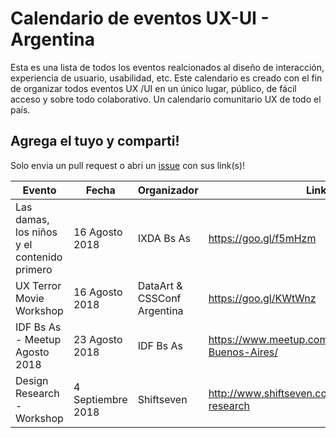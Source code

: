 # Calendario de eventos UX-UI - Argentina

Esta es una lista de todos los eventos realcionados al diseño de interacción, experiencia de usuario, usabilidad, etc. Este calendario es creado con el fin de organizar todos eventos UX /UI en un único lugar, público, de fácil acceso y sobre todo colaborativo. Un calendario comunitario UX de todo el país. 

## Agrega el tuyo y comparti!
Solo envia un pull request o abri un [issue](https://github.com/sebadamore/calendario-ux/issues) con sus link(s)!

Evento              | Fecha | Organizador | Link |
------------------- | --------- | ------------ | ---- |
Las damas, los niños y el contenido primero |  16 Agosto 2018   | IXDA Bs As | https://goo.gl/f5mHzm
UX Terror Movie Workshop | 16 Agosto 2018 | DataArt & CSSConf Argentina | https://goo.gl/KWtWnz
IDF Bs As - Meetup Agosto 2018 | 23 Agosto 2018 | IDF Bs As | https://www.meetup.com/es-ES/IDF-Buenos-Aires/
Design Research - Workshop |  4 Septiembre 2018   | Shiftseven | http://www.shiftseven.co/workshops/design-research
